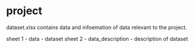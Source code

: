 # project

dataset.xlsx contains data and infoemation of data relevant to the project.
 
sheet 1 - data - dataset
sheet 2 - data_description - description of dataset
